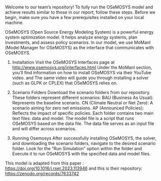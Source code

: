 Welcome to our team’s repository! To fully run the OSeMOSYS model and achieve results similar to those in our report, follow these steps. Before we begin, make sure you have a few prerequisites installed on your local machine.


OSeMOSYS (Open Source Energy Modeling System) is a powerful energy system optimization model. It helps analyze energy systems, plan investments, and assess policy scenarios. In our model, we use MoManI (Model Manager for OSeMOSYS) as the interface that communicates with OSeMOSYS.

1. Installation
   Visit the OSeMOSYS Interfaces page at http://www.osemosys.org/interfaces.html
   Under the MoManI section, you’ll find information on how to install OSeMOSYS via their YouTube video. and The same video will guide      you through installing a solver (such as GLPK or CPLEX) that OSeMOSYS relies on.

2. Scenario Folders
   Download the scenario folders from our repository. These folders represent different scenarios:
      BAU (Business As Usual): Represents the baseline scenario.
      CN (Climate Neutral or Net Zero): A scenario aiming for zero net emissions.
      AP (Announced Policies): Reflects the impact of specific policies.
  Each folder contains two main text files: data and model.
      The model file is a script that runs OSeMOSYS based on the data file.
      The data file serves as an input file and will differ across scenarios.
  
3. Running Osemosys
   After successfully installing OSeMOSYS, the solver, and downloading the scenario folders, navigate to the desired scenario folder.
   Look for the “Run Simulation” option within the folder and Execute it to run OSeMOSYS with the specified data and model files.
 
This model is adapted from this paper : https://doi.org/10.1016/j.rser.2023.113946  and this is their repository: https://zenodo.org/records/7633742
